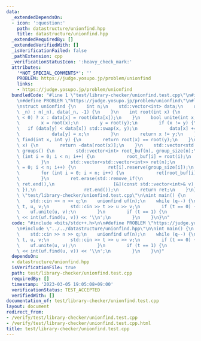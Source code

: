 ```yaml
---
data:
  _extendedDependsOn:
  - icon: ':question:'
    path: datastructure/unionfind.hpp
    title: datastructure/unionfind.hpp
  _extendedRequiredBy: []
  _extendedVerifiedWith: []
  _isVerificationFailed: false
  _pathExtension: cpp
  _verificationStatusIcon: ':heavy_check_mark:'
  attributes:
    '*NOT_SPECIAL_COMMENTS*': ''
    PROBLEM: https://judge.yosupo.jp/problem/unionfind
    links:
    - https://judge.yosupo.jp/problem/unionfind
  bundledCode: "#line 1 \"test/library-checker/unionfind.test.cpp\"\n#include <bits/stdc++.h>\n\
    \n#define PROBLEM \"https://judge.yosupo.jp/problem/unionfind\"\n#line 4 \"datastructure/unionfind.hpp\"\
    \nstruct unionfind {\n    int n;\n    std::vector<int> data;\n    unionfind(int\
    \ _n) : n(_n), data(_n, -1) {\n    }\n    int root(int x) {\n        return (data[x]\
    \ < 0) ? x : data[x] = root(data[x]);\n    }\n    bool unite(int x, int y) {\n\
    \        x = root(x);\n        y = root(y);\n        if (x != y) {\n         \
    \   if (data[y] < data[x]) std::swap(x, y);\n            data[x] += data[y];\n\
    \            data[y] = x;\n        }\n        return x != y;\n    }\n    bool\
    \ find(int x, int y) {\n        return root(x) == root(y);\n    }\n    int size(int\
    \ x) {\n        return -data[root(x)];\n    }\n    std::vector<std::vector<int>>\
    \ groups() {\n        std::vector<int> root_buf(n), group_size(n);\n        for\
    \ (int i = 0; i < n; i++) {\n            root_buf[i] = root(i);\n            group_size[root_buf[i]]++;\n\
    \        }\n        std::vector<std::vector<int>> ret(n);\n        for (int i\
    \ = 0; i < n; i++) {\n            ret[i].reserve(group_size[i]);\n        }\n\
    \        for (int i = 0; i < n; i++) {\n            ret[root_buf[i]].push_back(i);\n\
    \        }\n        ret.erase(std::remove_if(\n                      ret.begin(),\
    \ ret.end(),\n                      [&](const std::vector<int>& v) { return v.empty();\
    \ }),\n                  ret.end());\n        return ret;\n    }\n};\n#line 5\
    \ \"test/library-checker/unionfind.test.cpp\"\n\nint main() {\n    int n, q;\n\
    \    std::cin >> n >> q;\n    unionfind uf(n);\n    while (q--) {\n        int\
    \ t, u, v;\n        std::cin >> t >> u >> v;\n        if (t == 0) {\n        \
    \    uf.unite(u, v);\n        }\n        if (t == 1) {\n            std::cout\
    \ << int(uf.find(u, v)) << '\\n';\n        }\n    }\n}\n"
  code: "#include <bits/stdc++.h>\n\n#define PROBLEM \"https://judge.yosupo.jp/problem/unionfind\"\
    \n#include \"../../datastructure/unionfind.hpp\"\n\nint main() {\n    int n, q;\n\
    \    std::cin >> n >> q;\n    unionfind uf(n);\n    while (q--) {\n        int\
    \ t, u, v;\n        std::cin >> t >> u >> v;\n        if (t == 0) {\n        \
    \    uf.unite(u, v);\n        }\n        if (t == 1) {\n            std::cout\
    \ << int(uf.find(u, v)) << '\\n';\n        }\n    }\n}"
  dependsOn:
  - datastructure/unionfind.hpp
  isVerificationFile: true
  path: test/library-checker/unionfind.test.cpp
  requiredBy: []
  timestamp: '2023-03-05 19:05:08+09:00'
  verificationStatus: TEST_ACCEPTED
  verifiedWith: []
documentation_of: test/library-checker/unionfind.test.cpp
layout: document
redirect_from:
- /verify/test/library-checker/unionfind.test.cpp
- /verify/test/library-checker/unionfind.test.cpp.html
title: test/library-checker/unionfind.test.cpp
---
```

